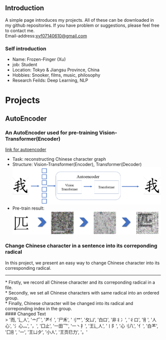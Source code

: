 ## Introduction
A simple page introduces my projects. All of these can be downloaded in my github repositories.
If you have problem or suggestions, please feel free to contact me.<br>
Email-address:<a href="mailto:xyf07140610@gmail.com">xyf07140610@gmail.com</a>

### Self introduction
 - Name: Frozen-Finger (Xu)
 - job: Student
 - Location: Tokyo & Jiangsu Province, China
 - Hobbies: Snooker, films, music, philosophy
 - Research Feilds: Deep Learning, NLP


# Projects

## AutoEncoder
### An AutoEncoder used for pre-training Vision-Transformer(Encoder)
[link for autoencoder](https://github.com/frozen-finger/masked-autoencoder-for-chinese-character)
 - Task: reconstructing Chinese character graph
 - Structure: Vision-Transformer(Encoder), Transformer(Decoder)<br>
 ![autoencoder structure](/autoencoderstructure.png)
 - Pre-train result:<br>
 ![pre-train result](/pre-train.png)

### Change Chinese character in a sentence into its correponding radical
In this project, we present an easy way to change Chinese character into its corresponding radical.<br>
<hr>
 * Firstly, we record all Chinese character and its correponding radical in a file.<br>
 * Secondly, we set all Chinese characters with same radical into an ordered group.<br>
 * Finally, Chinese character will be changed into its radical and correponding index in the group.<br>
 #### Changed Text<br>
 > '而, '辶人', '亠⺁', '⺶亻', '尸禾', '刂艹', '攵凵', '白口', '非丬冫', '彳口', '⺝', '人心', '氵心灬', '，', '囗止', '一田乛', '一丶扌', '王辶人', '丨阝', '心刂八', '亻', '白⺷', '囗⺝', '一', '王凵夕', '小人', '王页巳力', '。'
